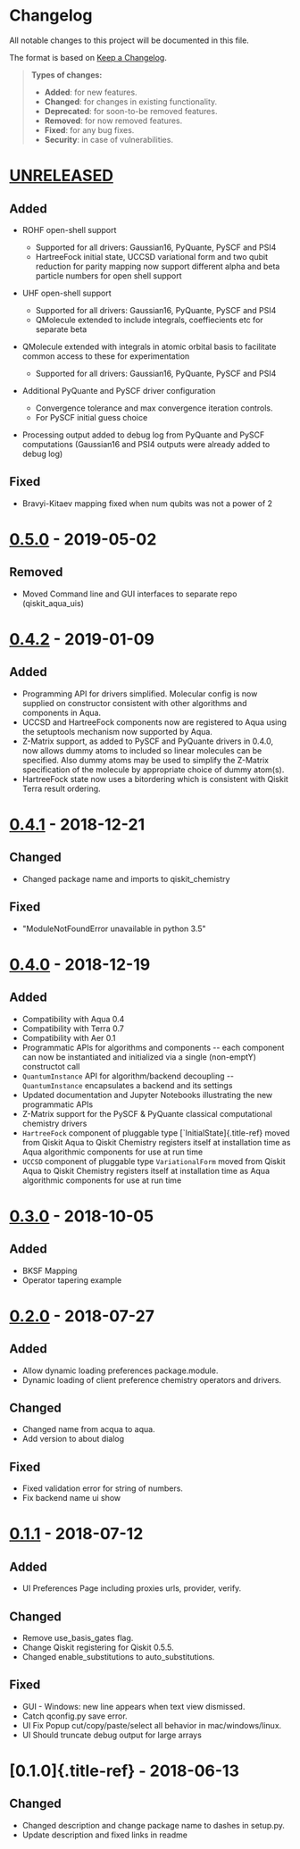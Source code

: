 Changelog
=========

All notable changes to this project will be documented in this file.

The format is based on [Keep a
Changelog](http://keepachangelog.com/en/1.0.0/).

> **Types of changes:**
>
> -   **Added**: for new features.
> -   **Changed**: for changes in existing functionality.
> -   **Deprecated**: for soon-to-be removed features.
> -   **Removed**: for now removed features.
> -   **Fixed**: for any bug fixes.
> -   **Security**: in case of vulnerabilities.

[UNRELEASED](https://github.com/Qiskit/qiskit-chemistry/compare/0.5.0...HEAD)
=============================================================================

Added
-----

- ROHF open-shell support
    - Supported for all drivers: Gaussian16, PyQuante, PySCF and PSI4
    - HartreeFock initial state, UCCSD variational form and two qubit reduction for
      parity mapping now support different alpha and beta particle numbers for open
      shell support

- UHF open-shell support
    - Supported for all drivers: Gaussian16, PyQuante, PySCF and PSI4
    - QMolecule extended to include integrals, coeffiecients etc for separate beta
    
- QMolecule extended with integrals in atomic orbital basis to facilitate common access
  to these for experimentation
    - Supported for all drivers: Gaussian16, PyQuante, PySCF and PSI4

- Additional PyQuante and PySCF driver configuration
    - Convergence tolerance and max convergence iteration controls.
    - For PySCF initial guess choice
    
- Processing output added to debug log from PyQuante and PySCF computations (Gaussian16 
  and PSI4 outputs were already added to debug log)

Fixed
-----

- Bravyi-Kitaev mapping fixed when num qubits was not a power of 2


[0.5.0](https://github.com/Qiskit/qiskit-chemistry/compare/0.4.2...0.5.0) - 2019-05-02
======================================================================================

Removed
-------

-   Moved Command line and GUI interfaces to separate repo
    (qiskit\_aqua\_uis)

[0.4.2](https://github.com/Qiskit/qiskit-chemistry/compare/0.4.1...0.4.2) - 2019-01-09
======================================================================================

Added
-----

-   Programming API for drivers simplified. Molecular config is now
    supplied on constructor consistent with other algorithms and
    components in Aqua.
-   UCCSD and HartreeFock components now are registered to Aqua using
    the setuptools mechanism now supported by Aqua.
-   Z-Matrix support, as added to PySCF and PyQuante drivers in 0.4.0,
    now allows dummy atoms to included so linear molecules can be
    specified. Also dummy atoms may be used to simplify the Z-Matrix
    specification of the molecule by appropriate choice of dummy
    atom(s).
-   HartreeFock state now uses a bitordering which is consistent with
    Qiskit Terra result ordering.

[0.4.1](https://github.com/Qiskit/qiskit-chemistry/compare/0.4.0...0.4.1) - 2018-12-21
======================================================================================

Changed
-------

-   Changed package name and imports to qiskit\_chemistry

Fixed
-----

-   \"ModuleNotFoundError unavailable in python 3.5\"

[0.4.0](https://github.com/Qiskit/qiskit-chemistry/compare/0.3.0...0.4.0) - 2018-12-19
======================================================================================

Added
-----

-   Compatibility with Aqua 0.4
-   Compatibility with Terra 0.7
-   Compatibility with Aer 0.1
-   Programmatic APIs for algorithms and components \-- each component
    can now be instantiated and initialized via a single (non-emptY)
    constructot call
-   `QuantumInstance` API for algorithm/backend decoupling \--
    `QuantumInstance` encapsulates a backend and its settings
-   Updated documentation and Jupyter Notebooks illustrating the new
    programmatic APIs
-   Z-Matrix support for the PySCF & PyQuante classical computational
    chemistry drivers
-   `HartreeFock` component of pluggable type
    [\`InitialState]{.title-ref} moved from Qiskit Aqua to Qiskit
    Chemistry registers itself at installation time as Aqua algorithmic
    components for use at run time
-   `UCCSD` component of pluggable type `VariationalForm` moved from
    Qiskit Aqua to Qiskit Chemistry registers itself at installation
    time as Aqua algorithmic components for use at run time

[0.3.0](https://github.com/Qiskit/qiskit-chemistry/compare/0.2.0...0.3.0) - 2018-10-05
======================================================================================

Added
-----

-   BKSF Mapping
-   Operator tapering example

[0.2.0](https://github.com/Qiskit/qiskit-chemistry/compare/0.1.1...0.2.0) - 2018-07-27
======================================================================================

Added
-----

-   Allow dynamic loading preferences package.module.
-   Dynamic loading of client preference chemistry operators and
    drivers.

Changed
-------

-   Changed name from acqua to aqua.
-   Add version to about dialog

Fixed
-----

-   Fixed validation error for string of numbers.
-   Fix backend name ui show

[0.1.1](https://github.com/Qiskit/qiskit-chemistry/compare/0.1.0...0.1.1) - 2018-07-12
======================================================================================

Added
-----

-   UI Preferences Page including proxies urls, provider, verify.

Changed
-------

-   Remove use\_basis\_gates flag.
-   Change Qiskit registering for Qiskit 0.5.5.
-   Changed enable\_substitutions to auto\_substitutions.

Fixed
-----

-   GUI - Windows: new line appears when text view dismissed.
-   Catch qconfig.py save error.
-   UI Fix Popup cut/copy/paste/select all behavior in
    mac/windows/linux.
-   UI Should truncate debug output for large arrays

[0.1.0]{.title-ref} - 2018-06-13
================================

Changed
-------

-   Changed description and change package name to dashes in setup.py.
-   Update description and fixed links in readme
